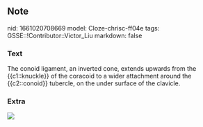 ## Note
nid: 1661020708669
model: Cloze-chrisc-ff04e
tags: GSSE::!Contributor::Victor_Liu
markdown: false

### Text
The conoid ligament, an inverted cone, extends upwards from the {{c1::knuckle}} of the coracoid to a wider attachment around the {{c2::conoid}} tubercle, on the under surface of the clavicle.

### Extra
<img src="Gray326.png">
